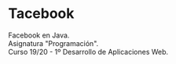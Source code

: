 # Tacebook
Facebook en Java.  
Asignatura "Programación".  
Curso 19/20 - 1º Desarrollo de Aplicaciones Web.